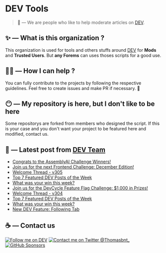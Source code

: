 # DEV Tools

> 🔧 — We are people who like to help moderate articles on [DEV](https://dev.to).

## ✨ — What is this organization ?

This organization is used for tools and others stuffs around [DEV](https://dev.to) for **Mods** and **Trusted Users**. But __any Forems__ can uses thoses scripts for a good use.


## 💪🏼 — How I can help ?

You can fully contribute to the projects by following the respective guidelines. Feel free to create issues and make PR if necessary. 🎉

## 😶 — My repository is here, but I don't like to be here

Some repositorys are forked from members who designed the script. If this is your case and you don't want your project to be featured here and modified, contact us.

## 📝 — Latest post from [DEV Team](https://dev.to/devteam)

<!-- BLOG-POST-LIST:START -->
- [Congrats to the AssemblyAI Challenge Winners!](https://dev.to/devteam/congrats-to-the-assemblyai-challenge-winners-5f8a)
- [Join us for the next Frontend Challenge: December Edition!](https://dev.to/devteam/join-us-for-the-next-frontend-challenge-december-edition-187c)
- [Welcome Thread - v305](https://dev.to/devteam/welcome-thread-v305-398)
- [Top 7 Featured DEV Posts of the Week](https://dev.to/devteam/top-7-featured-dev-posts-of-the-week-4hna)
- [What was your win this week?](https://dev.to/devteam/what-was-your-win-this-week-4keo)
- [Join us for the DevCycle Feature Flag Challenge: $1,000 in Prizes!](https://dev.to/devteam/join-us-for-the-devcycle-feature-flag-challenge-1000-in-prizes-1h23)
- [Welcome Thread - v304](https://dev.to/devteam/welcome-thread-v305-57bl)
- [Top 7 Featured DEV Posts of the Week](https://dev.to/devteam/top-7-featured-dev-posts-of-the-week-5f4p)
- [What was your win this week?](https://dev.to/devteam/what-was-your-win-this-week-35l9)
- [New DEV Feature: Following Tab](https://dev.to/devteam/new-dev-feature-following-tab-5fae)
<!-- BLOG-POST-LIST:END -->


## ☕ — Contact us

[![Follow me on DEV](https://img.shields.io/badge/dev.to-%2308090A.svg?&style=for-the-badge&logo=dev.to&logoColor=white&alt=devto)](https://dev.to/thomasbnt)
[![Contact me on Twitter @Thomasbnt_](https://img.shields.io/badge/Contact%20me%20on%20Twitter-%231DA1F2.svg?&style=for-the-badge&logo=twitter&logoColor=white&alt=twitter)](https://twitter.com/messages/1142357270-1142357270?text=Hello,%20I%20contact%20you%20from%20devtotools%20&recipient_id=1142357270) [![GitHub Sponsors](https://img.shields.io/badge/Sponsor%20me-%23EA54AE.svg?&style=for-the-badge&logo=github-sponsors&logoColor=white)](https://github.com/sponsors/thomasbnt)


